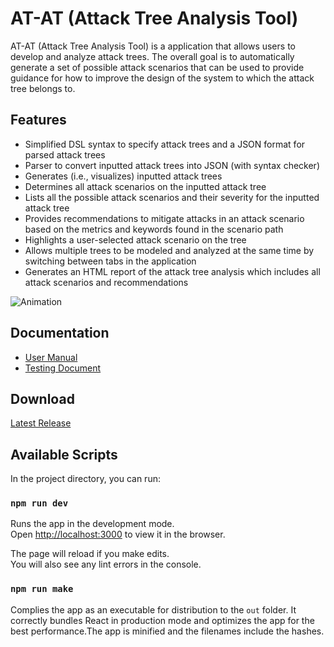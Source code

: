 # AT-AT (Attack Tree Analysis Tool)

AT-AT (Attack Tree Analysis Tool) is a application that allows users to develop and analyze attack trees. The overall goal is to automatically generate a set of possible attack scenarios that can be used to provide guidance for how to improve the design of the system to which the attack tree belongs to.

## Features

- Simplified DSL syntax to specify attack trees and a JSON format for parsed attack trees
- Parser to convert inputted attack trees into JSON (with syntax checker)
- Generates (i.e., visualizes) inputted attack trees
- Determines all attack scenarios on the inputted attack tree
- Lists all the possible attack scenarios and their severity for the inputted attack tree
- Provides recommendations to mitigate attacks in an attack scenario based on the metrics and keywords found in the scenario path
- Highlights a user-selected attack scenario on the tree
- Allows multiple trees to be modeled and analyzed at the same time by switching between tabs in the application
- Generates an HTML report of the attack tree analysis which includes all attack scenarios and recommendations

![Animation](https://user-images.githubusercontent.com/49103000/162790364-1ef16090-8c68-420c-b465-f07abbc6aaf3.gif)

## Documentation

- [User Manual](Documentation/User%20Manual.pdf)
- [Testing Document](Documentation/Testing%20Document.pdf)

## Download

[Latest Release](https://github.com/yathuvaran/AT-AT/releases/tag/v1.0.0)

## Available Scripts

In the project directory, you can run:

### `npm run dev`

Runs the app in the development mode.\
Open [http://localhost:3000](http://localhost:3000) to view it in the browser.

The page will reload if you make edits.\
You will also see any lint errors in the console.

### `npm run make`

Complies the app as an executable for distribution to the `out` folder. It correctly bundles React in production mode and optimizes the app for the best performance.The app is minified and the filenames include the hashes.

